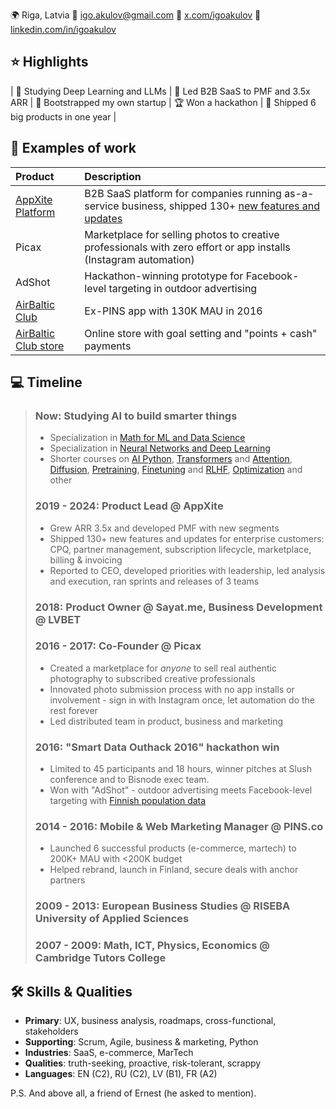 🌍 Riga, Latvia 📧 igo.akulov@gmail.com 🔗 [x.com/igoakulov](https://x.com/igoakulov) 🔗 [linkedin.com/in/igoakulov](https://www.linkedin.com/in/igoakulov/)

## ⭐ Highlights

| 🤖 Studying Deep Learning and LLMs | 🚀 Led B2B SaaS to PMF and 3.5x ARR | 🐣 Bootstrapped my own startup | 🏆 Won a hackathon | 🚢 Shipped 6 big products in one year |

## 💎 Examples of work

| Product | Description |
|:--------|:------------|
| [AppXite Platform](https://www.appxite.com/) | B2B SaaS platform for companies running as-a-service business, shipped 130+ [new features and updates](https://support.appxite.com/hc/en-us/sections/360003529760-Product-Releases) |
| Picax | Marketplace for selling photos to creative professionals with zero effort or app installs (Instagram automation) |
| AdShot | Hackathon-winning prototype for Facebook-level targeting in outdoor advertising |
| [AirBaltic Club](https://apps.apple.com/lv/app/airbaltic/id1144087109) | Ex-PINS app with 130K MAU in 2016 |
| [AirBaltic Club store](https://spend.airbalticclub.com/) | Online store with goal setting and "points + cash" payments |

## 💻 Timeline

>### Now: Studying AI to build smarter things
>* Specialization in [Math for ML and Data Science](https://www.coursera.org/specializations/mathematics-for-machine-learning-and-data-science)
>* Specialization in [Neural Networks and Deep Learning](https://www.coursera.org/learn/neural-networks-deep-learning)
>* Shorter courses on [AI Python](https://www.deeplearning.ai/short-courses/ai-python-for-beginners/), [Transformers](https://www.deeplearning.ai/short-courses/how-diffusion-models-work/) and [Attention](https://www.deeplearning.ai/short-courses/attention-in-transformers-concepts-and-code-in-pytorch/), [Diffusion](https://www.deeplearning.ai/short-courses/how-diffusion-models-work/), [Pretraining](https://www.deeplearning.ai/short-courses/pretraining-llms/), [Finetuning](https://www.deeplearning.ai/short-courses/finetuning-large-language-models/) and [RLHF](https://www.deeplearning.ai/short-courses/reinforcement-learning-from-human-feedback/), [Optimization](https://www.deeplearning.ai/short-courses/retrieval-optimization-from-tokenization-to-vector-quantization/) and other 
>
>### 2019 - 2024: Product Lead @ AppXite
>* Grew ARR 3.5x and developed PMF with new segments
>* Shipped 130+ new features and updates for enterprise customers: CPQ, partner management, subscription lifecycle, marketplace, billing & invoicing
>* Reported to CEO, developed priorities with leadership, led analysis and execution, ran sprints and releases of 3 teams
>
>### 2018: Product Owner @ Sayat.me, Business Development @ LVBET
>
>### 2016 - 2017: Co-Founder @ Picax
>* Created a marketplace for *anyone* to sell real authentic photography to subscribed creative professionals
>* Innovated photo submission process with no app installs or involvement - sign in with Instagram once, let automation do the rest forever
>* Led distributed team in product, business and marketing
>
>### 2016: "Smart Data Outhack 2016" hackathon win
>* Limited to 45 participants and 18 hours, winner pitches at Slush conference and to Bisnode exec team.  
>* Won with "AdShot" - outdoor advertising meets Facebook-level targeting with [Finnish population data](https://news.cision.com/arcticstartup/r/previously-sealed-off-data-about-finland-released-by-bisnode-in-a-smart-data-outhack,c2078400)
>
>### 2014 - 2016: Mobile & Web Marketing Manager @ PINS.co
>* Launched 6 successful products (e-commerce, martech) to 200K+ MAU with <200K budget
>* Helped rebrand, launch in Finland, secure deals with anchor partners
>
>### 2009 - 2013: European Business Studies @ RISEBA University of Applied Sciences
>
>### 2007 - 2009: Math, ICT, Physics, Economics @ Cambridge Tutors College

## 🛠️ Skills & Qualities
* **Primary**: UX, business analysis, roadmaps, cross-functional, stakeholders
* **Supporting**: Scrum, Agile, business & marketing, Python
* **Industries**: SaaS, e-commerce, MarTech
* **Qualities**: truth-seeking, proactive, risk-tolerant, scrappy
* **Languages**: EN (C2), RU (C2), LV (B1), FR (A2)

P.S. And above all, a friend of Ernest (he asked to mention).